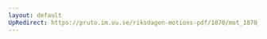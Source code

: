 ```yaml
---
layout: default
UpRedirect: https://pruto.im.uu.se/riksdagen-motions-pdf/1870/mot_1870__ak__39/mot_1870__ak__39-002.pdf
---
```

